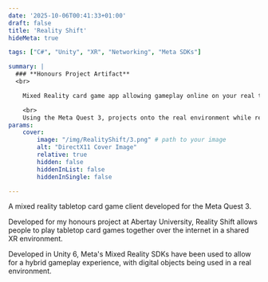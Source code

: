 ```yaml
---
date: '2025-10-06T00:41:33+01:00'
draft: false
title: 'Reality Shift'
hideMeta: true

tags: ["C#", "Unity", "XR", "Networking", "Meta SDKs"]

summary: |
  ### **Honours Project Artifact**
  <br>

    Mixed Reality card game app allowing gameplay online on your real tabletop!

    <br>
    Using the Meta Quest 3, projects onto the real environment while representing players with estimated full body avatars.
params:
    cover:
        image: "/img/RealityShift/3.png" # path to your image
        alt: "DirectX11 Cover Image"
        relative: true
        hidden: false
        hiddenInList: false
        hiddenInSingle: false

---
```

A mixed reality tabletop card game client developed for the Meta Quest 3.

Developed for my honours project at Abertay University, Reality Shift allows people to play tabletop card games together over the internet in a shared XR environment.

Developed in Unity 6, Meta's Mixed Reality SDKs have been used to allow for a hybrid gameplay experience, with digital objects being used in a real environment.